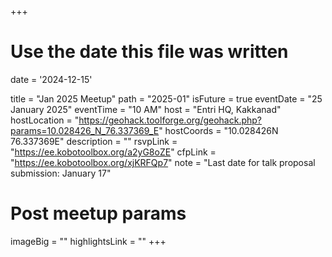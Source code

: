 +++
# Use the date this file was written
date = '2024-12-15'

title = "Jan 2025 Meetup"
path = "2025-01"
isFuture = true
eventDate = "25 January 2025"
eventTime = "10 AM"
host = "Entri HQ, Kakkanad"
hostLocation = "https://geohack.toolforge.org/geohack.php?params=10.028426_N_76.337369_E"
hostCoords = "10.028426N 76.337369E"
description = ""
rsvpLink = "https://ee.kobotoolbox.org/a2yG8oZE"
cfpLink = "https://ee.kobotoolbox.org/xjKRFQp7"
note = "Last date for talk proposal submission: January 17"

# Post meetup params
imageBig = ""
highlightsLink = ""
+++
